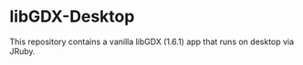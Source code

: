 # libGDX-Desktop

This repository contains a vanilla libGDX (1.6.1) app that runs on desktop via JRuby.
